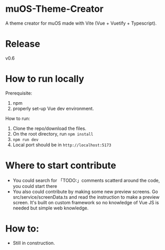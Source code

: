 # muOS-Theme-Creator
A theme creator for muOS made with Vite (Vue + Vuetify + Typescript).

# Release
v0.6 

# How to run locally

Prerequisite:  
1. npm
2. properly set-up Vue dev environment. 

How to run:
1. Clone the repo/download the files.
2. On the root directory, run ```npm install ```
3. ```npm run dev ```
4. Local port should be in ```http://localhost:5173```

# Where to start contribute
- You could search for 「TODO:」comments scatterd around the code, you could start there
- You also could contribute by making some new preview screens. Go src/service/screenData.ts and read the instruction to make a preview screen. It's built on custom framework so no knowledge of Vue JS is needed but simple web knowledge.

# How to:
- Still in construction.